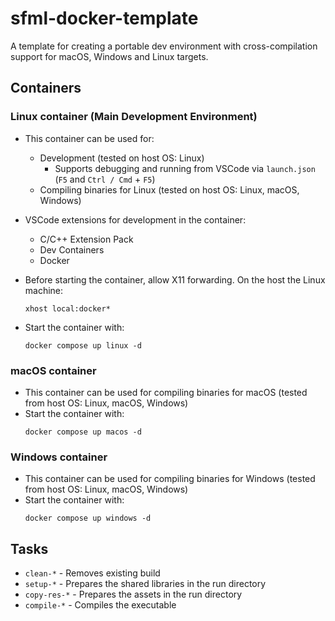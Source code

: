 # sfml-docker-template

A template for creating a portable dev environment with cross-compilation support for macOS, Windows and Linux targets.

## Containers

### Linux container (Main Development Environment)

- This container can be used for:
    - Development (tested on host OS: Linux)
        - Supports debugging and running from VSCode via `launch.json` (`F5` and `Ctrl / Cmd` + `F5`)
    - Compiling binaries for Linux (tested on host OS: Linux, macOS, Windows)

- VSCode extensions for development in the container:
    - C/C++ Extension Pack
    - Dev Containers
    - Docker

- Before starting the container, allow X11 forwarding. On the host the Linux machine:
    ```
    xhost local:docker*
    ```
- Start the container with:
    ```
    docker compose up linux -d
    ```

### macOS container

- This container can be used for compiling binaries for macOS (tested from host OS: Linux, macOS, Windows)
- Start the container with:
    ```
    docker compose up macos -d
    ```

### Windows container

- This container can be used for compiling binaries for Windows (tested from host OS: Linux, macOS, Windows)
- Start the container with:
    ```
    docker compose up windows -d
    ```

## Tasks

- `clean-*` - Removes existing build
- `setup-*` - Prepares the shared libraries in the run directory
- `copy-res-*` - Prepares the assets in the run directory
- `compile-*` - Compiles the executable